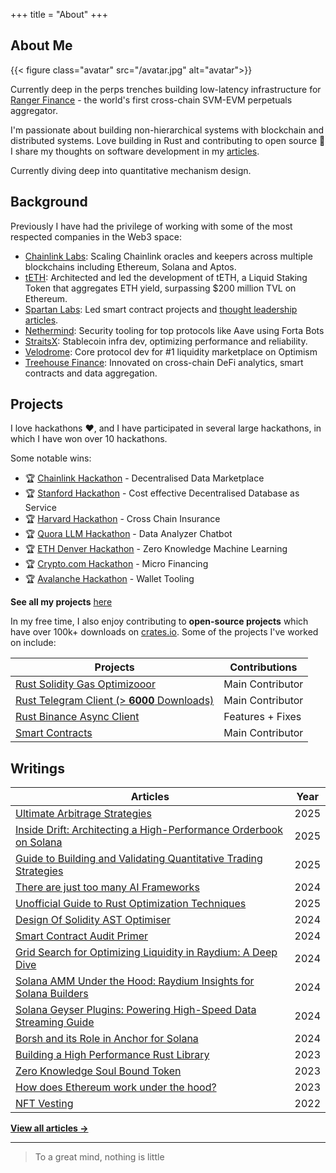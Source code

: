 +++
title = "About"
+++

## About Me

{{< figure class="avatar" src="/avatar.jpg" alt="avatar">}}

Currently deep in the perps trenches building low-latency infrastructure for [Ranger Finance](https://www.ranger.finance) - the world's first cross-chain SVM-EVM perpetuals aggregator.

I'm passionate about building non-hierarchical systems with blockchain and distributed systems. Love building in Rust and contributing to open source 🦀 I share my thoughts on software development in my [articles](/articles).

Currently diving deep into quantitative mechanism design.

## Background

Previously I have had the privilege of working with some of the most respected companies in the Web3 space:

- [Chainlink Labs](https://chain.link/): Scaling Chainlink oracles and keepers across multiple blockchains including Ethereum, Solana and Aptos.
- [tETH](https://docs.treehouse.finance/protocol/teth/introduction): Architected and led the development of tETH, a Liquid Staking Token that aggregates ETH yield, surpassing $200 million TVL on Ethereum.
- [Spartan Labs](https://www.spartangroup.io/): Led smart contract projects and [thought leadership articles](https://medium.com/@spartanlabs).
- [Nethermind](https://www.nethermind.io/): Security tooling for top protocols like Aave using Forta Bots
- [StraitsX](https://straitsx.com/): Stablecoin infra dev, optimizing performance and reliability.
- [Velodrome](https://velodrome.finance/): Core protocol dev for #1 liquidity marketplace on Optimism
- [Treehouse Finance](https://www.treehouse.finance/): Innovated on cross-chain DeFi analytics, smart contracts and data aggregation.

## Projects

I love hackathons ❤️, and I have participated in several large hackathons, in which I have won over 10 hackathons.

Some notable wins:

- 🏆 [Chainlink Hackathon](https://devpost.com/software/silas-avery-yong-kang) - Decentralised Data Marketplace
- 🏆 [Stanford Hackathon](https://devpost.com/software/controldb) - Cost effective Decentralised Database as Service
- 🏆 [Harvard Hackathon](https://www.notion.so/yongkangchia/Cross-chain-Insurance-Harvard-Blockchain-Hack-Winner-3aeb7eb48da4491b868c7d2ae69fd0a6) - Cross Chain Insurance
- 🏆 [Quora LLM Hackathon](https://poe.com/DataAnalyzer) - Data Analyzer Chatbot
- 🏆 [ETH Denver Hackathon](https://www.gelk.in/) - Zero Knowledge Machine Learning
- 🏆 [Crypto.com Hackathon](https://www.notion.so/yongkangchia/f253051d42da4602a936f5c7f406b433?v=8aa370ed01ab44e1830275f58ca04521&p=7c323fca064e44dba93912faa83dab85&pm=c) - Micro Financing
- 🏆 [Avalanche Hackathon](https://www.notion.so/yongkangchia/Derisk-AVAX-Hackathon-Winner-febf80966ec14c8984bfa848a0f4a2f7) - Wallet Tooling

**See all my projects** [here](https://www.notion.so/yongkangchia/f253051d42da4602a936f5c7f406b433?v=8aa370ed01ab44e1830275f58ca04521)

In my free time, I also enjoy contributing to **open-source projects** which have over 100k+ downloads on [crates.io](https://crates.io/users/yongkangc). Some of the projects I've worked on include:

| Projects                                                                                     | Contributions    |
| -------------------------------------------------------------------------------------------- | ---------------- |
| [Rust Solidity Gas Optimizooor](https://github.com/ExtremelySunnyYK/Solidity-Gas-Optimizoor) | Main Contributor |
| [Rust Telegram Client (> **6000** Downloads)](https://crates.io/crates/rustygram)            | Main Contributor |
| [Rust Binance Async Client](https://crates.io/crates/rustygram)                              | Features + Fixes |
| [Smart Contracts](https://github.com/SpartanLabsXyz/spartanlabs-contracts)                   | Main Contributor |

## Writings

| Articles                                                                                                                                                                                        | Year |
| ----------------------------------------------------------------------------------------------------------------------------------------------------------------------------------------------- | ---- |
| [Ultimate Arbitrage Strategies](/articles/arbitrage)                                                                                                                                            | 2025 |
| [Inside Drift: Architecting a High-Performance Orderbook on Solana](/articles/drift-orderbook)                                                                                                  | 2025 |
| [Guide to Building and Validating Quantitative Trading Strategies](/articles/quant-trading-guide)                                                                                               | 2025 |
| [There are just too many AI Frameworks](/articles/ai-frameworks)                                                                                                                                | 2024 |
| [Unofficial Guide to Rust Optimization Techniques](/articles/rust-optimization)                                                                                                                 | 2025 |
| [Design Of Solidity AST Optimiser](https://medium.com/@extremelysunnyyk/from-idea-to-implementation-creating-a-solidity-gas-optimizer-for-smart-contracts-0a103c2bfd24?postPublishedType=repub) | 2024 |
| [Smart Contract Audit Primer](https://extremelysunnyyk.medium.com/preparing-for-a-comprehensive-smart-contract-audit-a-primer-56427c725b0b)                                                     | 2024 |
| [Grid Search for Optimizing Liquidity in Raydium: A Deep Dive](/articles/raydium-liquidity)                                                                                                     | 2024 |
| [Solana AMM Under the Hood: Raydium Insights for Solana Builders](/articles/raydium-amm)                                                                                                        | 2024 |
| [Solana Geyser Plugins: Powering High-Speed Data Streaming Guide](/articles/solana-geyser)                                                                                                      | 2024 |
| [Borsh and its Role in Anchor for Solana](/articles/borsh-anchor)                                                                                                                               | 2024 |
| [Building a High Performance Rust Library](https://extremelysunnyyk.medium.com/my-experience-building-a-rust-library-rustygram-a217d635924b)                                                    | 2023 |
| [Zero Knowledge Soul Bound Token](https://medium.com/the-spartan-group/the-construction-of-the-soul-part-3-soulbound-token-with-zk-snark-implementation-900d808b9e79)                           | 2023 |
| [How does Ethereum work under the hood?](https://extremelysunnyyk.medium.com/how-does-ethereum-work-under-the-hood-understanding-evm-basics-in-simple-english-bdba2d888d63)                     | 2023 |
| [NFT Vesting](https://medium.com/the-spartan-group/nft-vesting-with-time-locks-b7932b186a6e)                                                                                                    | 2022 |

**[View all articles →](/articles)**

---

> To a great mind, nothing is little
